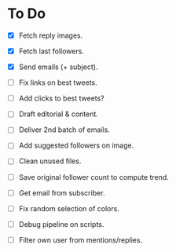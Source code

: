 # To Do

- [X] Fetch reply images.
- [X] Fetch last followers.
- [X] Send emails (+ subject).
- [ ] Fix links on best tweets.
- [ ] Add clicks to best tweets?
- [ ] Draft editorial & content.
- [ ] Deliver 2nd batch of emails.
- [ ] Add suggested followers on image.
- [ ] Clean unused files.

- [ ] Save original follower count to compute trend.
- [ ] Get email from subscriber.
- [ ] Fix random selection of colors.
- [ ] Debug pipeline on scripts.
- [ ] Filter own user from mentions/replies.
